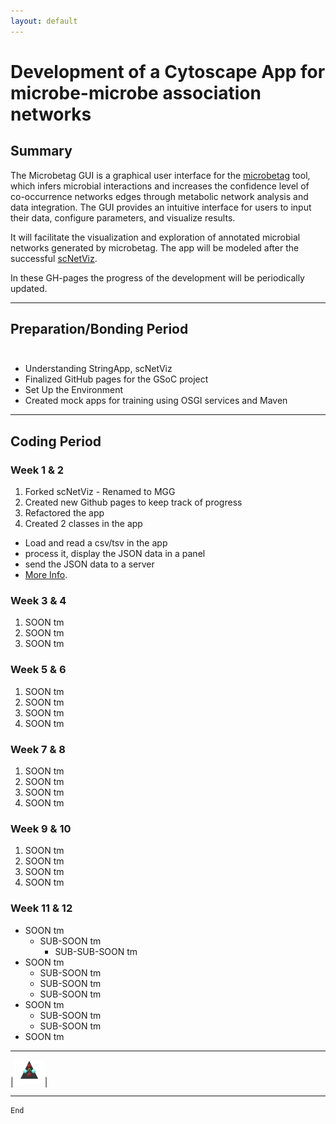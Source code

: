 ```yaml
---
layout: default
---
```


# Development of a Cytoscape App for microbe-microbe association networks                                                           


## Summary

The Microbetag GUI is a graphical user interface for the [microbetag](https://github.com/hariszaf/microbetag) tool, which infers microbial interactions and increases the confidence level of co-occurrence networks edges through metabolic network analysis and data integration. The GUI provides an intuitive interface for users to input their data, configure parameters, and visualize results.

It will facilitate the visualization and exploration of annotated microbial networks generated by microbetag. The app will be modeled after the successful [scNetViz](https://github.com/RBVI/scNetViz).

In these GH-pages the progress of the development will be periodically updated.



 * * *
 
 
 
## Preparation/Bonding Period<br><br>

* Understanding StringApp, scNetViz
* Finalized GitHub pages for the GSoC project
* Set Up the Environment
* Created mock apps for training using OSGI services and Maven



* * *



## Coding Period


### Week 1 & 2

1.  Forked scNetViz 
             - Renamed to MGG
2.  Created new Github pages to keep track of progress
3.  Refactored the app
4. Created 2 classes in the app      
  - Load and read a csv/tsv in the app
  - process it, display the JSON data in a panel 
  - send the JSON data to a server
  - [More Info](./another-page.html).
 

### Week 3 & 4

1.  SOON tm
2.  SOON tm
3.  SOON tm


### Week 5 & 6

1.  SOON tm
2.  SOON tm
3.  SOON tm
4.  SOON tm


### Week 7 & 8

1.  SOON tm
2.  SOON tm
3.  SOON tm
4.  SOON tm


### Week 9 & 10

1. SOON tm
2. SOON tm
3. SOON tm
4. SOON tm


### Week 11 & 12

- SOON tm
  - SUB-SOON tm
    - SUB-SUB-SOON tm
- SOON tm
  - SUB-SOON tm
  - SUB-SOON tm
  - SUB-SOON tm
- SOON tm
  - SUB-SOON tm
  - SUB-SOON tm
- SOON tm

* * *




|<img src="assets/img/triangle.png" width="50">|

* * *


```
End
```
